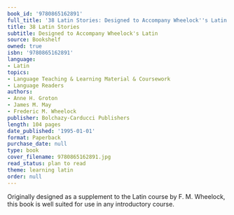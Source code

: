 ```yaml
---
book_id: '9780865162891'
full_title: '38 Latin Stories: Designed to Accompany Wheelock''s Latin'
title: 38 Latin Stories
subtitle: Designed to Accompany Wheelock's Latin
source: Bookshelf
owned: true
isbn: '9780865162891'
language:
- Latin
topics:
- Language Teaching & Learning Material & Coursework
- Language Readers
authors:
- Anne H. Groton
- James M. May
- Frederic M. Wheelock
publisher: Bolchazy-Carducci Publishers
length: 104 pages
date_published: '1995-01-01'
format: Paperback
purchase_date: null
type: book
cover_filename: 9780865162891.jpg
read_status: plan to read
theme: learning latin
order: null
---
```

Originally designed as a supplement to the Latin course by F. M. Wheelock, this book is well suited for use in any introductory course.

